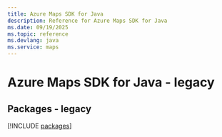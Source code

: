 ```yaml
---
title: Azure Maps SDK for Java
description: Reference for Azure Maps SDK for Java
ms.date: 09/19/2025
ms.topic: reference
ms.devlang: java
ms.service: maps
---
```

# Azure Maps SDK for Java - legacy
## Packages - legacy
[!INCLUDE [packages](maps-index.md)]